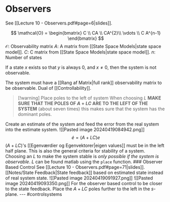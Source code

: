 # Observers
See [[Lecture 10 - Observers.pdf#page=6|slides]].

$$
\mathcal{O} = 
\begin{bmatrix}
C \\
CA \\
CA^{2}\\
\vdots \\
C A^{n-1}
\end{bmatrix}
$$
$\mathcal{O}$: Observability matrix
$A$: A matrix from [[State Space Models|state space model]].
$C$: C matrix from [[State Space Models|state space model]].
$n$: Number of states

If a state $x$ exists so that $y$ is always $0$, and $x \neq 0$, then the system is not observable.

The system must have a [[Rang af Matrix|full rank]] observability matrix to be observable. Dual of [[Controllability]]. 

>[!warning] Place poles to the left of system
>When choosing $L$ **MAKE SURE THAT THE POLES OF $A+LC$ ARE TO THE LEFT OF THE SYSTEM** (about seven times) this makes sure that the system has the dominant poles.

Create an estimate of the system and feed the error from the real system into the estimate system. ![[Pasted image 20240419084942.png]] $$ \dot{e} = (A + LC) e $$ $(A + LC)$'s [[Egenværdier og Egenvektorer|eigen values]] must be in the left half plane. This is also the general criteria for stability of a system. Choosing an $L$ to make the system stable is *only possible if the system is observable*. $L$ can be found matlab using the `place` function. ### Observer Based Control See [[Lecture 10 - Observers.pdf#page=71|slides]]. [[Notes/State Feedback|State feedback]] based on estimated state instead of real system state. ![[Pasted image 20240419091927.png]] ![[Pasted image 20240419093350.png]] For the observer based control to be closer to the state feedback. Place the $A+LC$ poles further to the left in the $s$-plane. --- #controlsystems